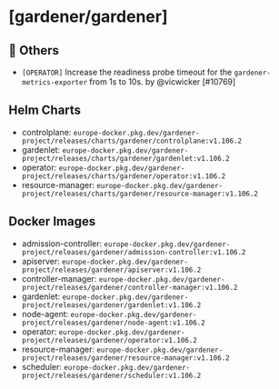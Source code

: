 # [gardener/gardener]

## 🏃 Others

- `[OPERATOR]` Increase the readiness probe timeout for the `gardener-metrics-exporter` from 1s to 10s. by @vicwicker [#10769]

## Helm Charts
- controlplane: `europe-docker.pkg.dev/gardener-project/releases/charts/gardener/controlplane:v1.106.2`
- gardenlet: `europe-docker.pkg.dev/gardener-project/releases/charts/gardener/gardenlet:v1.106.2`
- operator: `europe-docker.pkg.dev/gardener-project/releases/charts/gardener/operator:v1.106.2`
- resource-manager: `europe-docker.pkg.dev/gardener-project/releases/charts/gardener/resource-manager:v1.106.2`
## Docker Images
- admission-controller: `europe-docker.pkg.dev/gardener-project/releases/gardener/admission-controller:v1.106.2`
- apiserver: `europe-docker.pkg.dev/gardener-project/releases/gardener/apiserver:v1.106.2`
- controller-manager: `europe-docker.pkg.dev/gardener-project/releases/gardener/controller-manager:v1.106.2`
- gardenlet: `europe-docker.pkg.dev/gardener-project/releases/gardener/gardenlet:v1.106.2`
- node-agent: `europe-docker.pkg.dev/gardener-project/releases/gardener/node-agent:v1.106.2`
- operator: `europe-docker.pkg.dev/gardener-project/releases/gardener/operator:v1.106.2`
- resource-manager: `europe-docker.pkg.dev/gardener-project/releases/gardener/resource-manager:v1.106.2`
- scheduler: `europe-docker.pkg.dev/gardener-project/releases/gardener/scheduler:v1.106.2`
